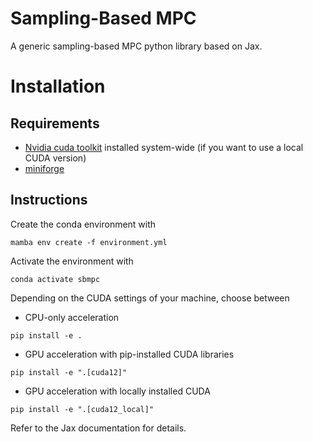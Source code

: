 # Sampling-Based MPC
A generic sampling-based MPC python library based on Jax.

# Installation
## Requirements
 - [Nvidia cuda toolkit](https://developer.nvidia.com/cuda-toolkit) installed system-wide (if you want to use a local CUDA version)
 - [miniforge](https://github.com/conda-forge/miniforge/releases)

## Instructions
Create the conda environment with
```
mamba env create -f environment.yml
```

Activate the environment with
```
conda activate sbmpc
```

Depending on the CUDA settings of your machine, choose between
- CPU-only acceleration
```
pip install -e .
```
- GPU acceleration with pip-installed CUDA libraries
```
pip install -e ".[cuda12]"
```
- GPU acceleration with locally installed CUDA
```
pip install -e ".[cuda12_local]"
```

Refer to the Jax documentation for details.


